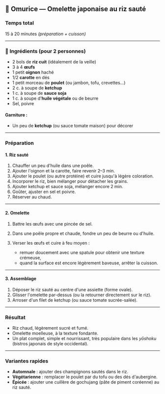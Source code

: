 ## 🍳 **Omurice — Omelette japonaise au riz sauté**

###  Temps total

15 à 20 minutes
*(préparation + cuisson)*

---

### 🧂 **Ingrédients (pour 2 personnes)**

* 2 bols de **riz cuit** (idéalement de la veille)
* 3 à 4 **œufs**
* 1 petit **oignon** haché
* 1/2 **carotte** en dés
* 1 petit morceau de **poulet** (ou jambon, tofu, crevettes…)
* 2 c. à soupe de **ketchup**
* 1 c. à soupe de **sauce soja**
* 1 c. à soupe d'**huile végétale** ou de beurre
* Sel, poivre

#### Garniture :

* Un peu de **ketchup** (ou sauce tomate maison) pour décorer

---

### **Préparation**

#### 1. **Riz sauté**

1. Chauffer un peu d'huile dans une poêle.
2. Ajouter l'oignon et la carotte, faire revenir 2–3 min.
3. Ajouter le poulet (ou autre protéine) et cuire jusqu'à légère coloration.
4. Incorporer le riz, bien mélanger pour détacher les grains.
5. Ajouter ketchup et sauce soja, mélanger encore 2 min.
6. Goûter, ajuster en sel et poivre.
7. Réserver au chaud.

---

#### 2. **Omelette**

1. Battre les œufs avec une pincée de sel.
2. Dans une poêle propre et chaude, fondre un peu de beurre ou d'huile.
3. Verser les œufs et cuire à feu moyen :

   * remuer doucement avec une spatule pour obtenir une texture crémeuse,
   * quand la surface est encore légèrement baveuse, arrêter la cuisson.

---

#### 3. **Assemblage**

1. Déposer le riz sauté au centre d'une assiette (forme ovale).
2. Glisser l'omelette par-dessus (ou la retourner directement sur le riz).
3. Arroser d'un filet de ketchup (ou sauce tomate sucrée-salée).

---

### **Résultat**

* Riz chaud, légèrement sucré et fumé.
* Omelette moelleuse, à la texture fondante.
* Un plat complet, simple et nourrissant, très populaire dans les *yōshoku* (bistros japonais de style occidental).

---

### **Variantes rapides**

* **Automnale** : ajouter des champignons sautés dans le riz.
* **Végétarienne** : remplacer le poulet par du tofu ou des dés d'aubergine.
* **Épicée** : ajouter une cuillère de gochujang (pâte de piment coréenne) au riz sauté.
